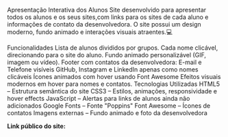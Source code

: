 Apresentação Interativa dos Alunos
Site desenvolvido para apresentar todos os alunos e os seus sites,com links para os sites de cada aluno e informações de contato da desenvolvedora. O site possui um design moderno, fundo animado e interações visuais atraentes.💻

Funcionalidades
Lista de alunos divididos por grupos.
Cada nome clicável, direcionando para o site do aluno.
Fundo animado personalizável (GIF, imagem ou vídeo).
Footer com contatos da desenvolvedora:
E-mail e Telefone visíveis
GitHub, Instagram e LinkedIn apenas como nomes clicáveis
Ícones animados com hover usando Font Awesome
Efeitos visuais modernos em hover para nomes e contatos.
Tecnologias Utilizadas
HTML5 – Estrutura semântica do site
CSS3 – Estilos, animações, responsividade e hover effects
JavaScript – Alertas para links de alunos ainda não adicionados
Google Fonts – Fonte "Poppins"
Font Awesome – Ícones de contatos
Imagens externas – Fundo animado e foto da desenvolvedora

**Link público do site:**
